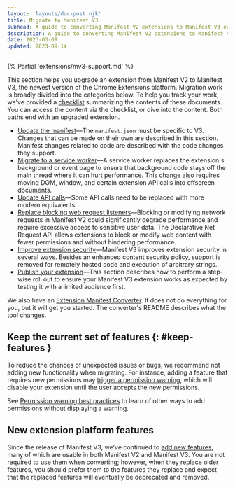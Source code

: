 ```yaml
---
layout: 'layouts/doc-post.njk'
title: Migrate to Manifest V3
subhead: A guide to converting Manifest V2 extensions to Manifest V3 extensions.
description: A guide to converting Manifest V2 extensions to Manifest V3 extensions.
date: 2023-03-09
updated: 2023-09-14
---
```


{% Partial 'extensions/mv3-support.md' %}

This section helps you upgrade an extension from Manifest V2 to Manifest V3, the newest version of the Chrome Extensions platform. Migration work is broadly divided into the categories below. To help you track your work, we've provided a [checklist](/docs/extensions/migrating/checklist/) summarizing the contents of these documents. You can access the content via the checklist, or dive into the content. Both paths end with an upgraded extension. 

* [Update the manifest](/docs/extensions/migrating/manifest/)&mdash;The `manifest.json` must be specific to V3. Changes that can be made on their own are described in this section. Manifest changes related to code are described with the code changes they support.
* [Migrate to a service worker](/docs/extensions/migrating/to-service-workers/)&mdash;A service worker replaces the extension's background or event page to ensure that background code stays off the main thread where it can hurt performance. This change also requires moving DOM, window, and certain extension API calls into offscreen documents. 
* [Update API calls](/docs/extensions/migrating/api-calls)&mdash;Some API calls need to be replaced with more modern equivalents. 
* [Replace blocking web request listeners](/docs/extensions/migrating/blocking-web-requests)&mdash;Blocking or modifying network requests in Manifest V2 could significantly degrade performance and require excessive access to sensitive user data. The Declarative Net Request API allows extensions to block or modify web content with fewer permissions and without hindering performance.
* [Improve extension security](/docs/extensions/migrating/improve-security)&mdash;Manifest V3 improves extension security in several ways. Besides an enhanced content security policy, support is removed for remotely hosted code and execution of arbitrary strings.
* [Publish your extension](/docs/extensions/migrating/publish-mv3/)&mdash;This section describes how to perform a step-wise roll out to ensure your Manifest V3 extension works as expected
by testing it with a limited audience first.

We also have an [Extension Manifest Converter](https://github.com/GoogleChromeLabs/extension-manifest-converter). It does not do everything for you, but it will get you started. The converter's README describes what the tool changes.

## Keep the current set of features {: #keep-features }

To reduce the chances of unexpected issues or bugs, we recommend not adding new functionality when migrating. For instance, adding a feature that requires new permissions may [trigger a permission warning][perm-warn], which will disable your extension until the user accepts the new permissions.

See [Permission warning best practices][perm-warn] to learn of other ways to add permissions without displaying a warning.

## New extension platform features

Since the release of Manifest V3, we've continued to [add new features](/docs/extensions/whatsnew/), many of which are usable in both Manifest V2 and Manifest V3. You are not required to use them when converting; however, when they replace older features, you should prefer them to the features they replace and expect that the replaced features will eventually be deprecated and removed.

[host-perms]: /docs/extensions/mv3/declare_permissions/#host-permissions
[content-manifest]: /docs/extensions/manifest/content_scripts
[perm-warn]: /docs/extensions/mv3/permission_warnings/

